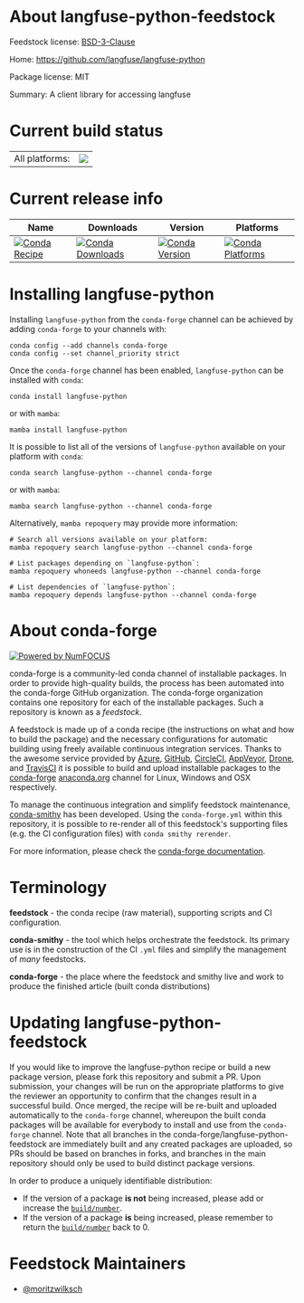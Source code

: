 About langfuse-python-feedstock
===============================

Feedstock license: [BSD-3-Clause](https://github.com/conda-forge/langfuse-python-feedstock/blob/main/LICENSE.txt)

Home: https://github.com/langfuse/langfuse-python

Package license: MIT

Summary: A client library for accessing langfuse

Current build status
====================


<table><tr><td>All platforms:</td>
    <td>
      <a href="https://dev.azure.com/conda-forge/feedstock-builds/_build/latest?definitionId=25423&branchName=main">
        <img src="https://dev.azure.com/conda-forge/feedstock-builds/_apis/build/status/langfuse-python-feedstock?branchName=main">
      </a>
    </td>
  </tr>
</table>

Current release info
====================

| Name | Downloads | Version | Platforms |
| --- | --- | --- | --- |
| [![Conda Recipe](https://img.shields.io/badge/recipe-langfuse--python-green.svg)](https://anaconda.org/conda-forge/langfuse-python) | [![Conda Downloads](https://img.shields.io/conda/dn/conda-forge/langfuse-python.svg)](https://anaconda.org/conda-forge/langfuse-python) | [![Conda Version](https://img.shields.io/conda/vn/conda-forge/langfuse-python.svg)](https://anaconda.org/conda-forge/langfuse-python) | [![Conda Platforms](https://img.shields.io/conda/pn/conda-forge/langfuse-python.svg)](https://anaconda.org/conda-forge/langfuse-python) |

Installing langfuse-python
==========================

Installing `langfuse-python` from the `conda-forge` channel can be achieved by adding `conda-forge` to your channels with:

```
conda config --add channels conda-forge
conda config --set channel_priority strict
```

Once the `conda-forge` channel has been enabled, `langfuse-python` can be installed with `conda`:

```
conda install langfuse-python
```

or with `mamba`:

```
mamba install langfuse-python
```

It is possible to list all of the versions of `langfuse-python` available on your platform with `conda`:

```
conda search langfuse-python --channel conda-forge
```

or with `mamba`:

```
mamba search langfuse-python --channel conda-forge
```

Alternatively, `mamba repoquery` may provide more information:

```
# Search all versions available on your platform:
mamba repoquery search langfuse-python --channel conda-forge

# List packages depending on `langfuse-python`:
mamba repoquery whoneeds langfuse-python --channel conda-forge

# List dependencies of `langfuse-python`:
mamba repoquery depends langfuse-python --channel conda-forge
```


About conda-forge
=================

[![Powered by
NumFOCUS](https://img.shields.io/badge/powered%20by-NumFOCUS-orange.svg?style=flat&colorA=E1523D&colorB=007D8A)](https://numfocus.org)

conda-forge is a community-led conda channel of installable packages.
In order to provide high-quality builds, the process has been automated into the
conda-forge GitHub organization. The conda-forge organization contains one repository
for each of the installable packages. Such a repository is known as a *feedstock*.

A feedstock is made up of a conda recipe (the instructions on what and how to build
the package) and the necessary configurations for automatic building using freely
available continuous integration services. Thanks to the awesome service provided by
[Azure](https://azure.microsoft.com/en-us/services/devops/), [GitHub](https://github.com/),
[CircleCI](https://circleci.com/), [AppVeyor](https://www.appveyor.com/),
[Drone](https://cloud.drone.io/welcome), and [TravisCI](https://travis-ci.com/)
it is possible to build and upload installable packages to the
[conda-forge](https://anaconda.org/conda-forge) [anaconda.org](https://anaconda.org/)
channel for Linux, Windows and OSX respectively.

To manage the continuous integration and simplify feedstock maintenance,
[conda-smithy](https://github.com/conda-forge/conda-smithy) has been developed.
Using the ``conda-forge.yml`` within this repository, it is possible to re-render all of
this feedstock's supporting files (e.g. the CI configuration files) with ``conda smithy rerender``.

For more information, please check the [conda-forge documentation](https://conda-forge.org/docs/).

Terminology
===========

**feedstock** - the conda recipe (raw material), supporting scripts and CI configuration.

**conda-smithy** - the tool which helps orchestrate the feedstock.
                   Its primary use is in the construction of the CI ``.yml`` files
                   and simplify the management of *many* feedstocks.

**conda-forge** - the place where the feedstock and smithy live and work to
                  produce the finished article (built conda distributions)


Updating langfuse-python-feedstock
==================================

If you would like to improve the langfuse-python recipe or build a new
package version, please fork this repository and submit a PR. Upon submission,
your changes will be run on the appropriate platforms to give the reviewer an
opportunity to confirm that the changes result in a successful build. Once
merged, the recipe will be re-built and uploaded automatically to the
`conda-forge` channel, whereupon the built conda packages will be available for
everybody to install and use from the `conda-forge` channel.
Note that all branches in the conda-forge/langfuse-python-feedstock are
immediately built and any created packages are uploaded, so PRs should be based
on branches in forks, and branches in the main repository should only be used to
build distinct package versions.

In order to produce a uniquely identifiable distribution:
 * If the version of a package **is not** being increased, please add or increase
   the [``build/number``](https://docs.conda.io/projects/conda-build/en/latest/resources/define-metadata.html#build-number-and-string).
 * If the version of a package **is** being increased, please remember to return
   the [``build/number``](https://docs.conda.io/projects/conda-build/en/latest/resources/define-metadata.html#build-number-and-string)
   back to 0.

Feedstock Maintainers
=====================

* [@moritzwilksch](https://github.com/moritzwilksch/)

